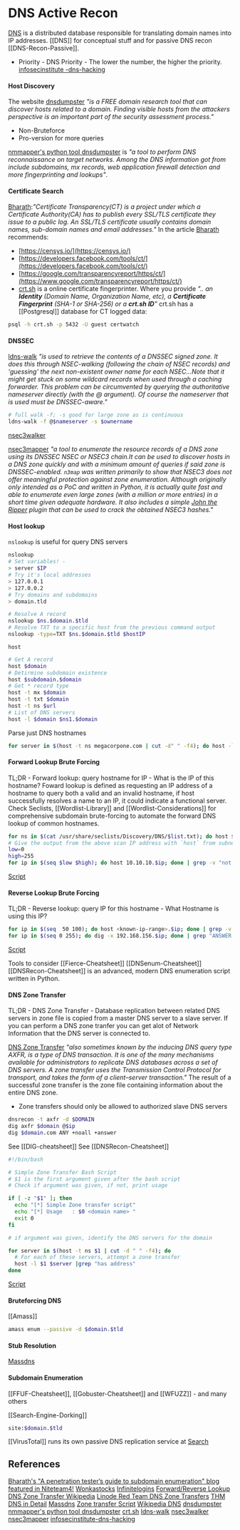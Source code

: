 # DNS Active Recon

[DNS](https://en.wikipedia.org/wiki/Domain_Name_System) is a distributed database responsible for translating domain names into IP addresses. [[DNS]] for conceptual stuff and for passive DNS recon [[DNS-Recon-Passive]].

- Priority - DNS Priority - The lower the number, the higher the priority. [infosecinstitute -dns-hacking](https://resources.infosecinstitute.com/topic/dns-hacking/)

#### Host Discovery

The website [dnsdumpster](https://dnsdumpster.com/) *"is a FREE domain research tool that can discover hosts related to a domain. Finding visible hosts from the attackers perspective is an important part of the security assessment process."*
- Non-Bruteforce
- Pro-version for more queries

[nmmapper's python tool dnsdumpster](https://github.com/nmmapper/dnsdumpster) is *"a tool to perform DNS reconnaissance on target networks. Among the DNS information got from include subdomains, mx records, web application firewall detection and more fingerprinting and lookups"*. 

#### Certificate Search

[Bharath](https://blog.appsecco.com/a-penetration-testers-guide-to-sub-domain-enumeration-7d842d5570f6):*"Certificate Transparency(CT) is a project under which a Certificate Authority(CA) has to publish every SSL/TLS certificate they issue to a public log. An SSL/TLS certificate usually contains domain names, sub-domain names and email addresses."* In the article [Bharath](https://medium.com/@0xbharath?source=---two_column_layout_sidebar----------------------------------) recommends:
- [https://censys.io/](https://censys.io/)
- [https://developers.facebook.com/tools/ct/](https://developers.facebook.com/tools/ct/)
- [https://google.com/transparencyreport/https/ct/](https://www.google.com/transparencyreport/https/ct/)
- [crt.sh](https://crt.sh/) is a online certificate fingerprinter. Where you provide *".. an **Identity** (Domain Name, Organization Name, etc), a **Certificate Fingerprint** (SHA-1 or SHA-256) or a **crt.sh ID**"*
crt.sh has a [[Postgresql]] database for CT logged data: 
```bash
psql -h crt.sh -p 5432 -U guest certwatch
```

#### DNSSEC

[ldns-walk](https://linux.die.net/man/1/ldns-walk) *"is used to retrieve the contents of a DNSSEC signed zone. It does this through NSEC-walking (following the chain of NSEC records) and 'guessing' the next non-existent owner name for each NSEC...Note that it might get stuck on some wildcard records when used through a caching forwarder. This problem can be circumvented by querying the authoritative nameserver directly (with the @ argument). Of course the nameserver that is used must be DNSSEC-aware."*

```bash
# full walk -f; -s good for large zone as is continuous 
ldns-walk -f @$nameserver -s $ownername
```

[nsec3walker](https://dnscurve.org/nsec3walker.html)

[nsec3mapper](https://github.com/anonion0/nsec3map) *"a tool to enumerate the resource records of a DNS zone using its DNSSEC NSEC or NSEC3 chain.It can be used to discover hosts in a DNS zone quickly and with a minimum amount of queries if said zone is DNSSEC-enabled. `n3map` was written primarily to show that NSEC3 does not offer meaningful protection against zone enumeration. Although originally only intended as a PoC and written in Python, it is actually quite fast and able to enumerate even large zones (with a million or more entries) in a short time given adequate hardware. It also includes a simple [John the Ripper](https://github.com/openwall/john "John the Ripper (Jumbo)") plugin that can be used to crack the obtained NSEC3 hashes."*

#### Host lookup

`nslookup` is useful for query DNS servers 
```bash
nslookup
# Set variables! - 
> server $IP
# Try it's local addresses
> 127.0.0.1
> 127.0.0.2
# Try domains and subdomains
> domain.tld

# Resolve A record
nslookup $ns.$domain.$tld
# Resolve TXT to a specific host from the previous command output 
nslookup -type=TXT $ns.$domain.$tld $hostIP
```

`host` 
```bash
# Get A record
host $domain
# Detirmine subdomain existence
host $subdomain.$domain
# Get * record type
host -t mx $domain
host -t txt $domain
host -t ns $url 
# List of DNS servers
host -l $domain $ns1.$domain 
```

Parse just DNS hostnames
```bash
for server in $(host -t ns megacorpone.com | cut -d" " -f4); do host -l megacorpone.com $server; done
```

#### Forward Lookup Brute Forcing

TL;DR - Forward lookup: query hostname for IP - What is the IP of this hostname? Foward lookup is defined as requesting an IP address of a hostname to query both a valid and an invalid hostname, if host successfully resolves a name to an IP, it could indicate a functional server. Check Seclists, [[Wordlist-Library]] and [[Wordlist-Considerations]] for comprehensive subdomain brute-forcing to  automate the forward DNS lookup of common hostnames.
```bash
for ns in $(cat /usr/share/seclists/Discovery/DNS/$list.txt); do host $ns.$domain.$tld; done
# Give the output from the above scan IP address with `host` from subnet range from $lowest to $highest  
low=0
high=255
for ip in $(seq $low $high); do host 10.10.10.$ip; done | grep -v "not found"
```
[Script](https://github.com/7RU7H/AllTheHackingScripts/blob/main/bash/forwardDNSLookup.sh)

#### Reverse Lookup Brute Forcing

TL;DR - Reverse lookup: query IP for this hostname - What Hostname is using this IP?
```bash
for ip in $(seq  50 100); do host <known-ip-range>.$ip; done | grep -v "not found"
for ip in $(seq 0 255); do dig -x 192.168.156.$ip; done | grep "ANSWER: 1"
```
[Script](https://github.com/7RU7H/AllTheHackingScripts/blob/main/bash/reverseLookupBruteForcer.sh)

Tools to consider
[[Fierce-Cheatsheet]]
[[DNSenum-Cheatsheet]] 
[[DNSRecon-Cheatsheet]] is an advanced, modern DNS enumeration script written in Python.

#### DNS Zone Transfer

TL;DR - DNS Zone Transfer - Database replication between related DNS servers in zone file is copied from a master DNS server to a slave server. If you can perform a DNS zone tranfer you can get alot of Network Information that the DNS server is connected to.

[DNS Zone Transfer](https://en.wikipedia.org/wiki/DNS_zone_transfer) *"also sometimes known by the inducing DNS query type AXFR, is a type of DNS transaction. It is one of the many mechanisms available for administrators to replicate DNS databases across a set of DNS servers. A zone transfer uses the Transmission Control Protocol for transport, and takes the form of a client–server transaction."* The result of a successful zone transfer is the zone file containing information about the entire DNS zone.

- Zone transfers should only be allowed to authorized slave DNS servers

```bash
dnsrecon -t axfr -d $DOMAIN
dig axfr $domain @$ip
dig $domain.com ANY +noall +answer
```
See [[DIG-cheatsheet]]
See [[DNSRecon-Cheatsheet]]

```bash
#!/bin/bash

# Simple Zone Transfer Bash Script
# $1 is the first argument given after the bash script
# Check if argument was given, if not, print usage

if [ -z "$1" ]; then
  echo "[*] Simple Zone transfer script"
  echo "[*] Usage   : $0 <domain name> "
  exit 0
fi

# if argument was given, identify the DNS servers for the domain

for server in $(host -t ns $1 | cut -d " " -f4); do
  # For each of these servers, attempt a zone transfer
  host -l $1 $server |grep "has address"
done
```
[Script](https://github.com/7RU7H/AllTheHackingScripts/blob/main/bash/dnsZoneTransfer.sh)

#### Bruteforcing DNS

[[Amass]]
```bash
amass enum --passive -d $domain.$tld
```

#### Stub Resolution

[Massdns](https://github.com/blechschmidt/massdns)

#### Subdomain Enumeration

[[FFUF-Cheatsheet]], [[Gobuster-Cheatsheet]] and [[WFUZZ]] - and many others

[[Search-Engine-Dorking]]
```bash
site:$domain.$tld
```

[[VirusTotal]] runs its own passive DNS replication service at [Search](https://www.virustotal.com/gui/home/search)

## References

[Bharath's "A penetration tester’s guide to subdomain enumeration" blog featured in Niteteam4!](https://blog.appsecco.com/a-penetration-testers-guide-to-sub-domain-enumeration-7d842d5570f6)
[Wonkastocks](https://pastebin.com/qLitw9eT)
[Infinitelogins](https://infinitelogins.com/2020/12/09/enumerating-dns-port-53/)
[Forward/Reverse Lookup](https://www.mustbegeek.com/understanding-forward-and-reverse-lookup-zones-in-dns/)
[DNS Zone Transfer Wikipedia](https://en.wikipedia.org/wiki/DNS_zone_transfer)
[Linode Red Team DNS Zone Transfers](https://www.linode.com/docs/guides/red-team-reconnaissance-techniques/#dns-zone-transfers)
[THM DNS in Detail](https://tryhackme.com/room/dnsindetail)
[Massdns](https://github.com/blechschmidt/massdns)
[Zone transfer Script](https://github.com/7RU7H/AllTheHackingScripts/blob/main/bash/dnsZoneTransfer.sh)
[Wikipedia DNS](https//en.wikipedia.org/wiki/Domain_Name_System) [dnsdumpster](https//dnsdumpster.com/)
[nmmapper's python tool dnsdumpster](https//github.com/nmmapper/dnsdumpster)
[crt.sh](https//crt.sh/)
[ldns-walk](https//linux.die.net/man/1/ldns-walk)
[nsec3walker](https//dnscurve.org/nsec3walker.html)
[nsec3mapper](https//github.com/anonion0/nsec3map)
[infosecinstitute-dns-hacking](https://resources.infosecinstitute.com/topic/dns-hacking/)
